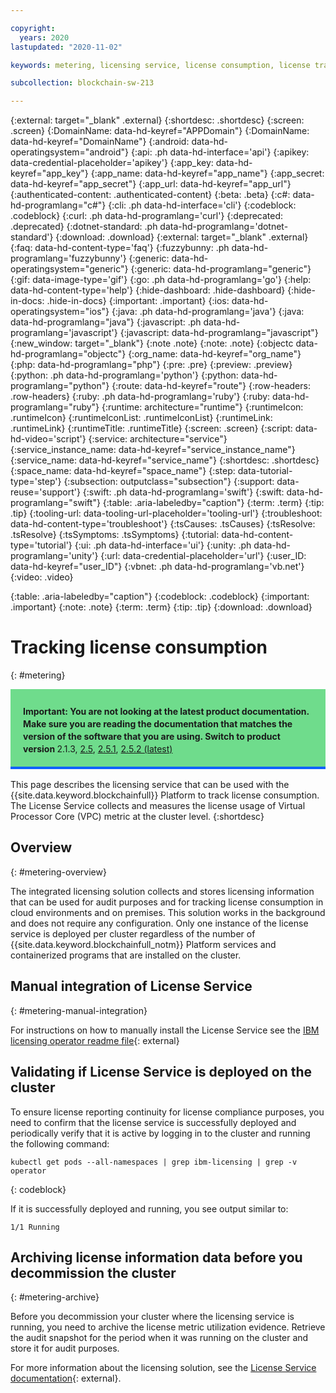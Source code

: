 ```yaml
---

copyright:
  years: 2020
lastupdated: "2020-11-02"

keywords: metering, licensing service, license consumption, license tracking

subcollection: blockchain-sw-213

---
```


{:external: target="_blank" .external}
{:shortdesc: .shortdesc}
{:screen: .screen}
{:DomainName: data-hd-keyref="APPDomain"}
{:DomainName: data-hd-keyref="DomainName"}
{:android: data-hd-operatingsystem="android"}
{:api: .ph data-hd-interface='api'}
{:apikey: data-credential-placeholder='apikey'}
{:app_key: data-hd-keyref="app_key"}
{:app_name: data-hd-keyref="app_name"}
{:app_secret: data-hd-keyref="app_secret"}
{:app_url: data-hd-keyref="app_url"}
{:authenticated-content: .authenticated-content}
{:beta: .beta}
{:c#: data-hd-programlang="c#"}
{:cli: .ph data-hd-interface='cli'}
{:codeblock: .codeblock}
{:curl: .ph data-hd-programlang='curl'}
{:deprecated: .deprecated}
{:dotnet-standard: .ph data-hd-programlang='dotnet-standard'}
{:download: .download}
{:external: target="_blank" .external}
{:faq: data-hd-content-type='faq'}
{:fuzzybunny: .ph data-hd-programlang='fuzzybunny'}
{:generic: data-hd-operatingsystem="generic"}
{:generic: data-hd-programlang="generic"}
{:gif: data-image-type='gif'}
{:go: .ph data-hd-programlang='go'}
{:help: data-hd-content-type='help'}
{:hide-dashboard: .hide-dashboard}
{:hide-in-docs: .hide-in-docs}
{:important: .important}
{:ios: data-hd-operatingsystem="ios"}
{:java: .ph data-hd-programlang='java'}
{:java: data-hd-programlang="java"}
{:javascript: .ph data-hd-programlang='javascript'}
{:javascript: data-hd-programlang="javascript"}
{:new_window: target="_blank"}
{:note .note}
{:note: .note}
{:objectc data-hd-programlang="objectc"}
{:org_name: data-hd-keyref="org_name"}
{:php: data-hd-programlang="php"}
{:pre: .pre}
{:preview: .preview}
{:python: .ph data-hd-programlang='python'}
{:python: data-hd-programlang="python"}
{:route: data-hd-keyref="route"}
{:row-headers: .row-headers}
{:ruby: .ph data-hd-programlang='ruby'}
{:ruby: data-hd-programlang="ruby"}
{:runtime: architecture="runtime"}
{:runtimeIcon: .runtimeIcon}
{:runtimeIconList: .runtimeIconList}
{:runtimeLink: .runtimeLink}
{:runtimeTitle: .runtimeTitle}
{:screen: .screen}
{:script: data-hd-video='script'}
{:service: architecture="service"}
{:service_instance_name: data-hd-keyref="service_instance_name"}
{:service_name: data-hd-keyref="service_name"}
{:shortdesc: .shortdesc}
{:space_name: data-hd-keyref="space_name"}
{:step: data-tutorial-type='step'}
{:subsection: outputclass="subsection"}
{:support: data-reuse='support'}
{:swift: .ph data-hd-programlang='swift'}
{:swift: data-hd-programlang="swift"}
{:table: .aria-labeledby="caption"}
{:term: .term}
{:tip: .tip}
{:tooling-url: data-tooling-url-placeholder='tooling-url'}
{:troubleshoot: data-hd-content-type='troubleshoot'}
{:tsCauses: .tsCauses}
{:tsResolve: .tsResolve}
{:tsSymptoms: .tsSymptoms}
{:tutorial: data-hd-content-type='tutorial'}
{:ui: .ph data-hd-interface='ui'}
{:unity: .ph data-hd-programlang='unity'}
{:url: data-credential-placeholder='url'}
{:user_ID: data-hd-keyref="user_ID"}
{:vbnet: .ph data-hd-programlang='vb.net'}
{:video: .video}
 
{:table: .aria-labeledby="caption"}
{:codeblock: .codeblock}
{:important: .important}
{:note: .note}
{:term: .term}
{:tip: .tip}
{:download: .download}


# Tracking license consumption
{: #metering}

<div style="background-color: #6fdc8c; padding-left: 20px; padding-right: 20px; border-bottom: 4px solid #0f62fe; padding-top: 12px; padding-bottom: 4px; margin-bottom: 16px;">
  <p style="line-height: 20px;">
    <strong>Important: You are not looking at the latest product documentation.  Make sure you are reading the documentation that matches the version of the software that you are using. Switch to product version </strong>
    2.1.3, <a href="/docs/blockchain-sw-25?topic=blockchain-sw-25-metering">2.5</a>, 
    <a href="/docs/blockchain-sw-251?topic=blockchain-sw-251-metering">2.5.1</a>,
    <a href="/docs/blockchain-sw-252?topic=blockchain-sw-252-metering">2.5.2 (latest)</a>
    </p>
</div>

This page describes the licensing service that can be used with the {{site.data.keyword.blockchainfull}} Platform to track license consumption. The License Service collects and measures the license usage of Virtual Processor Core (VPC) metric at the cluster level.
{:shortdesc}

## Overview
{: #metering-overview}

The integrated licensing solution collects and stores licensing information that can be used for audit purposes and for tracking license consumption in cloud environments and on premises. This solution works in the background and does not require any configuration. Only one instance of the license service is deployed per cluster regardless of the number of {{site.data.keyword.blockchainfull_notm}} Platform services and containerized programs that are installed on the cluster.

## Manual integration of License Service
{: #metering-manual-integration}

For instructions on how to manually install the License Service see the
[IBM licensing operator readme file](https://github.com/IBM/ibm-licensing-operator/blob/master/README.md){: external}

## Validating if License Service is deployed on the cluster

To ensure license reporting continuity for license compliance purposes, you need to confirm that the license service is successfully deployed and periodically verify that it is active by logging in to the cluster and running the following command:

```
kubectl get pods --all-namespaces | grep ibm-licensing | grep -v operator
```
{: codeblock}

If it is successfully deployed and running, you see output similar to:
```
1/1 Running
```

## Archiving license information data before you decommission the cluster
{: #metering-archive}

Before you decommission your cluster where the licensing service is running, you need to archive the license metric utilization evidence. Retrieve the audit snapshot for the period when it was running on the cluster and store it for audit purposes.

For more information about the licensing solution, see the [License Service documentation](https://www.ibm.com/docs/en/cpfs?topic=service-license-1xx-operator){: external}.
